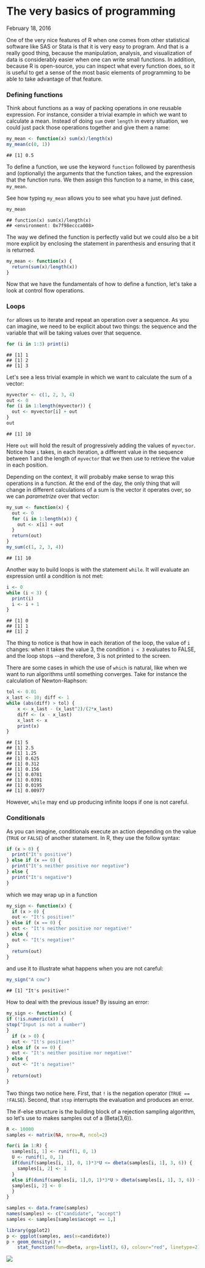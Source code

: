 The very basics of programming
================
February 18, 2016

One of the very nice features of R when one comes from other statistical software like SAS or Stata is that it is very easy to program. And that is a really good thing, because the manipulation, analysis, and visualization of data is considerably easier when one can write small functions. In addition, because R is open-source, you can inspect what every function does, so it is useful to get a sense of the most basic elements of programming to be able to take advantage of that feature.

### Defining functions

Think about functions as a way of packing operations in one reusable expression. For instance, consider a trivial example in which we want to calculate a mean. Instead of doing `sum` over `length` in every situation, we could just pack those operations together and give them a name:

``` r
my_mean <- function(x) sum(x)/length(x)
my_mean(c(0, 1))
```

    ## [1] 0.5

To define a function, we use the keyword `function` followed by parenthesis and (optionally) the arguments that the function takes, and the expression that the function runs. We then assign this function to a name, in this case, `my_mean`.

See how typing `my_mean` allows you to see what you have just defined.

``` r
my_mean
```

    ## function(x) sum(x)/length(x)
    ## <environment: 0x7f98eccca008>

The way we defined the function is perfectly valid but we could also be a bit more explicit by enclosing the statement in parenthesis and ensuring that it is returned.

``` r
my_mean <- function(x) {
  return(sum(x)/length(x))
}
```

Now that we have the fundamentals of how to define a function, let's take a look at control flow operations.

### Loops

`for` allows us to iterate and repeat an operation over a sequence. As you can imagine, we need to be explicit about two things: the sequence and the variable that will be taking values over that sequence.

``` r
for (i in 1:3) print(i)
```

    ## [1] 1
    ## [1] 2
    ## [1] 3

Let's see a less trivial example in which we want to calculate the sum of a vector:

``` r
myvector <- c(1, 2, 3, 4)
out <- 0
for (i in 1:length(myvector)) {
  out <- myvector[i] + out
}
out
```

    ## [1] 10

Here `out` will hold the result of progressively adding the values of `myvector`. Notice how `i` takes, in each iteration, a different value in the sequence between 1 and the length of `myvector` that we then use to retrieve the value in each position.

Depending on the context, it will probably make sense to wrap this operations in a function. At the end of the day, the only thing that will change in different calculations of a sum is the vector it operates over, so we can *parametrize* over that vector:

``` r
my_sum <- function(x) {
  out <- 0
  for (i in 1:length(x)) {
    out <- x[i] + out
  }
  return(out)
}
my_sum(c(1, 2, 3, 4))
```

    ## [1] 10

Another way to build loops is with the statement `while`. It will evaluate an expression until a condition is not met:

``` r
i <- 0
while (i < 3) {
  print(i)
  i <- i + 1
}
```

    ## [1] 0
    ## [1] 1
    ## [1] 2

The thing to notice is that how in each iteration of the loop, the value of `i` changes: when it takes the value 3, the condition `i < 3` evaluates to FALSE, and the loop stops --and therefore, 3 is not printed to the screen.

There are some cases in which the use of `which` is natural, like when we want to run algorithms until something converges. Take for instance the calculation of Newton-Raphson:

``` r
tol <- 0.01
x_last <- 10; diff <- 1
while (abs(diff) > tol) {
    x <- x_last - (x_last^2)/(2*x_last)
    diff <- (x - x_last)
    x_last <- x
    print(x)
}
```

    ## [1] 5
    ## [1] 2.5
    ## [1] 1.25
    ## [1] 0.625
    ## [1] 0.312
    ## [1] 0.156
    ## [1] 0.0781
    ## [1] 0.0391
    ## [1] 0.0195
    ## [1] 0.00977

However, `while` may end up producing infinite loops if one is not careful.

### Conditionals

As you can imagine, conditionals execute an action depending on the value (`TRUE` or `FALSE`) of another statement. In R, they use the follow syntax:

``` r
if (x > 0) {
  print("It's positive") 
} else if (x == 0) {
  print("It's neither positive nor negative")
} else {
  print("It's negative")
}
```

which we may wrap up in a function

``` r
my_sign <- function(x) {
  if (x > 0) {
  out <- "It's positive!"
} else if (x == 0) {
  out <- "It's neither positive nor negative!"
} else {
  out <- "It's negative!"
}
  return(out)
}
```

and use it to illustrate what happens when you are not careful:

``` r
my_sign("A cow")
```

    ## [1] "It's positive!"

How to deal with the previous issue? By issuing an error:

``` r
my_sign <- function(x) {
if (!is.numeric(x)) {
stop("Input is not a number")
}
  if (x > 0) {
  out <- "It's positive!"
} else if (x == 0) {
  out <- "It's neither positive nor negative!"
} else {
  out <- "It's negative!"
}
  return(out)
}
```

Two things two notice here. First, that `!` is the negation operator (`TRUE == !FALSE`). Second, that `stop` interrupts the evaluation and produces an error.

The if-else structure is the building block of a rejection sampling algorithm, so let's use to makes samples out of a \(Beta(3,6)\).

``` r
R <- 10000
samples <- matrix(NA, nrow=R, ncol=2)

for(i in 1:R) {
  samples[i, 1] <- runif(1, 0, 1)
  U <- runif(1, 0, 1)
  if(dunif(samples[i, 1], 0, 1)*3*U <= dbeta(samples[i, 1], 3, 6)) {
    samples[i, 2] <- 1
  }
  else if(dunif(samples[i, 1],0, 1)*3*U > dbeta(samples[i, 1], 3, 6)) {
  samples[i, 2] <- 0
  }
}

samples <- data.frame(samples)
names(samples) <- c("candidate", "accept")
samples <- samples[samples$accept == 1,]

library(ggplot2)
p <- ggplot(samples, aes(x=candidate))
p + geom_density() + 
    stat_function(fun=dbeta, args=list(3, 6), colour="red", linetype=2)
```

![](./assets/unnamed-chunk-13-1.png)
